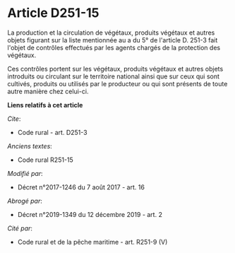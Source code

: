 # Article D251-15

La production et la circulation de végétaux, produits végétaux et autres objets figurant sur la liste mentionnée au a du 5°
de l'article D. 251-3 fait l'objet de contrôles effectués par les agents chargés de la protection des végétaux. 

Ces contrôles portent sur les végétaux, produits végétaux et autres objets introduits ou circulant sur le territoire national
ainsi que sur ceux qui sont cultivés, produits ou utilisés par le producteur ou qui sont présents de toute autre manière chez
celui-ci.

**Liens relatifs à cet article**

_Cite_:

  - Code rural - art. D251-3

_Anciens textes_:

  - Code rural R251-15

_Modifié par_:

  - Décret n°2017-1246 du 7 août 2017 - art. 16

_Abrogé par_:

  - Décret n°2019-1349 du 12 décembre 2019 - art. 2

_Cité par_:

  - Code rural et de la pêche maritime - art. R251-9 (V)
